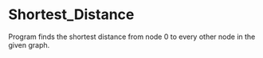 # Shortest_Distance

Program finds the shortest distance from node 0 to every other node in the given graph.
